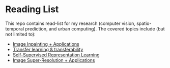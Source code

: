 # Reading List

This repo contains read-list for my research (computer vision, spatio-temporal prediction, and urban computing). The covered topics include (but not limited to): 
- [Image Inpainting + Applications](image-inpainting.md)
- [Transfer learning & transferability](transfer-learning.md)
- [Self-Supervised Representation Learning](representation-learning.md)
- [Image Super-Resolution + Applications](super-resolution.md)
